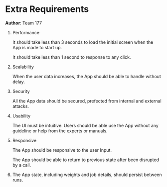 # Extra Requirements


**Author**: Team 177

1. Performance

	It should take less than 3 seconds to load the initial screen when the App is made to start up. 
	
	It should take less than 1 second to response to any click.

2. Scalability

	When the user data increases, the App should be able to handle without delay.	
	
3. Security
	
	All the App data should be secured, prefected from internal and external attacks.

4. Usability

	The UI must be intuitive. Users should be able use the App without any guideline or help from the experts or manuals.

5. Responsive
	
	The App should be responsive to the user Input.
	
	The App should be able to return to previous state after been disrupted by a call.

6. The App state, including weights and job details, should persist between runs. 
